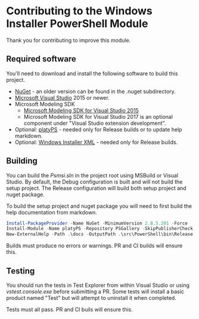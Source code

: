 # Contributing to the Windows Installer PowerShell Module

Thank you for contributing to improve this module.

## Required software

You'll need to download and install the following software to build this project.

* [NuGet](https://nuget.org) - an older version can be found in the .nuget subdirectory.
* [Microsoft Visual Studio](https://www.visualstudio.com) 2015 or newer.
* Microsoft Modeling SDK
  * [Microsoft Modeling SDK for Visual Studio 2015](https://www.microsoft.com/download/details.aspx?id=48148)
  * Microsoft Modeling SDK for Visual Studio 2017 is an optional component under "Visual Studio extension development".
* Optional: [platyPS](https://github.com/PowerShell/platyPS) - needed only for Release builds or to update help markdown.
* Optional: [Windows Installer XML](http://wixtoolset.org) - needed only for Release builds.

## Building

You can build the _Psmsi.sln_ in the project root using MSBuild or Visual Studio. By default, the Debug configuration is built and will not build the setup project. The Release configuration will build both setup project and nuget package.

To build the setup project and nuget package you will need to first build the help documentation from markdown.

```powershell
Install-PackageProvider -Name NuGet -MinimumVersion 2.8.5.201 -Force
Install-Module -Name platyPS -Repository PSGallery -SkipPublisherCheck -Force
New-ExternalHelp -Path .\docs -OutputPath .\src\PowerShell\bin\Release
```

Builds must produce no errors or warnings. PR and CI builds will ensure this.

## Testing

You should run the tests in Test Explorer from within Visual Studio or using _vstest.console.exe_ before submitting a PR. Some tests will install a basic product named "Test" but will attempt to uninstall it when completed.

Tests must all pass. PR and CI buils will ensure this.
